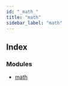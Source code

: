 ```yaml
---
id: "_math_"
title: "math"
sidebar_label: "math"
---
```


## Index

### Modules

* [math](_math_.math.md)
